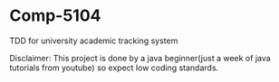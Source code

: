 # Comp-5104

TDD for university academic tracking system

Disclaimer:
This project is done by a java beginner(just a week of java tutorials from youtube) so expect low coding standards.
